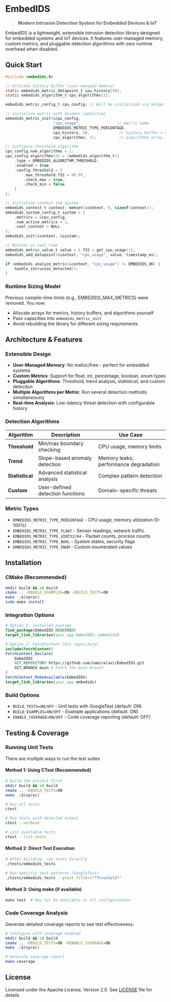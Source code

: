 # EmbedIDS

> **Modern Intrusion Detection System for Embedded Devices & IoT**

EmbedIDS is a lightweight, extensible intrusion detection library designed for embedded systems and IoT devices. It features user-managed memory, custom metrics, and pluggable detection algorithms with zero runtime overhead when disabled.

## Quick Start

```c
#include <embedids.h>

// Allocate history buffer (user-managed memory)
static embedids_metric_datapoint_t cpu_history[50];
static embedids_algorithm_t cpu_algorithms[1];

embedids_metric_config_t cpu_config; // Will be initialized via helper

// Initialize metric with dynamic capacities
embedids_metric_init(&cpu_config,
                     "cpu_usage",                // metric name
                     EMBEDIDS_METRIC_TYPE_PERCENTAGE,
                     cpu_history, 50,             // history buffer + capacity
                     cpu_algorithms, 1);          // algorithms array + capacity

// Configure threshold algorithm
cpu_config.num_algorithms = 1;
cpu_config.algorithms[0] = (embedids_algorithm_t){
    .type = EMBEDIDS_ALGORITHM_THRESHOLD,
    .enabled = true,
    .config.threshold = {
        .max_threshold.f32 = 80.0f,
        .check_max = true,
        .check_min = false
    }
};

// Initialize context and system
embedids_context_t context; memset(&context, 0, sizeof(context));
embedids_system_config_t system = {
    .metrics = &cpu_config,
    .num_active_metrics = 1,
    .user_context = NULL
};
embedids_init(&context, &system);

// Monitor in real-time
embedids_metric_value_t value = {.f32 = get_cpu_usage()};
embedids_add_datapoint(&context, "cpu_usage", value, timestamp_ms);

if (embedids_analyze_metric(&context, "cpu_usage") != EMBEDIDS_OK) {
    handle_intrusion_detected();
}
```

### Runtime Sizing Model
Previous compile-time limits (e.g., EMBEDIDS_MAX_METRICS) were removed. You now:
- Allocate arrays for metrics, history buffers, and algorithms yourself
- Pass capacities into `embedids_metric_init`
- Avoid rebuilding the library for different sizing requirements

## Architecture & Features

### **Extensible Design**
- **User-Managed Memory**: No malloc/free - perfect for embedded systems
- **Custom Metrics**: Support for float, int, percentage, boolean, enum types
- **Pluggable Algorithms**: Threshold, trend analysis, statistical, and custom detection
- **Multiple Algorithms per Metric**: Run several detection methods simultaneously
- **Real-time Analysis**: Low-latency threat detection with configurable history

### **Detection Algorithms**
| Algorithm | Description | Use Case |
|-----------|-------------|----------|
| **Threshold** | Min/max boundary checking | CPU usage, memory limits |
| **Trend** | Slope-based anomaly detection | Memory leaks, performance degradation |
| **Statistical** | Advanced statistical analysis | Complex pattern detection |
| **Custom** | User-defined detection functions | Domain-specific threats |

### **Metric Types**
- `EMBEDIDS_METRIC_TYPE_PERCENTAGE` - CPU usage, memory utilization (0-100%)
- `EMBEDIDS_METRIC_TYPE_FLOAT` - Sensor readings, network traffic
- `EMBEDIDS_METRIC_TYPE_UINT32/64` - Packet counts, process counts
- `EMBEDIDS_METRIC_TYPE_BOOL` - System states, security flags
- `EMBEDIDS_METRIC_TYPE_ENUM` - Custom enumerated values

## Installation

### **CMake (Recommended)**
```bash
mkdir build && cd build
cmake .. -DBUILD_EXAMPLES=ON -DBUILD_TESTS=ON
make -j$(nproc)
sudo make install
```

### **Integration Options**
```cmake
# Option 1: Installed package
find_package(EmbedIDS REQUIRED)
target_link_libraries(your_app EmbedIDS::embedids)

# Option 2: FetchContent (Git repository)
include(FetchContent)
FetchContent_Declare(
    EmbedIDS
    GIT_REPOSITORY https://github.com/samiralavi/EmbedIDS.git
    GIT_BRANCH main # Fetch the main branch
)
FetchContent_MakeAvailable(EmbedIDS)
target_link_libraries(your_app embedids)
```

### Build Options

- `BUILD_TESTS=ON/OFF` - Unit tests with GoogleTest (default: ON)
- `BUILD_EXAMPLES=ON/OFF` - Example applications (default: ON) 
- `ENABLE_COVERAGE=ON/OFF` - Code coverage reporting (default: OFF)

## Testing & Coverage

### Running Unit Tests

There are multiple ways to run the test suites

#### Method 1: Using CTest (Recommended)
```bash
# Build the project first
mkdir build && cd build
cmake .. -DBUILD_TESTS=ON
make -j$(nproc)

# Run all tests
ctest

# Run tests with detailed output
ctest --verbose

# List available tests
ctest --list-tests
```

#### Method 2: Direct Test Execution  
```bash
# After building, run tests directly
./tests/embedids_tests

# Run specific test patterns (GoogleTest)
./tests/embedids_tests --gtest_filter="*Threshold*"
```

#### Method 3: Using make (if available)
```bash
make test  # May not be available in all configurations
```

### Code Coverage Analysis

Generate detailed coverage reports to see test effectiveness:

```bash
# Configure with coverage enabled
mkdir build && cd build
cmake .. -DBUILD_TESTS=ON -DENABLE_COVERAGE=ON
make -j$(nproc)

# Generate coverage report
make coverage
```

## License

Licensed under the Apache License, Version 2.0. See [LICENSE](LICENSE) file for details.
